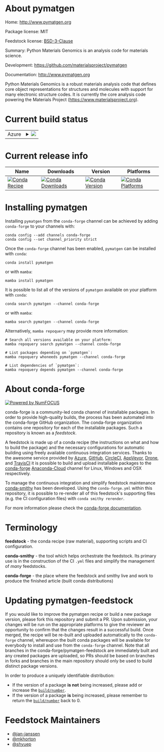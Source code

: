 About pymatgen
==============

Home: http://www.pymatgen.org

Package license: MIT

Feedstock license: [BSD-3-Clause](https://github.com/conda-forge/pymatgen-feedstock/blob/main/LICENSE.txt)

Summary: Python Materials Genomics is an analysis code for materials science.

Development: https://github.com/materialsproject/pymatgen

Documentation: http://www.pymatgen.org

Python Materials Genomics is a robust materials analysis code that defines
core object representations for structures and molecules with support for many
electronic structure codes. It is currently the core analysis code powering the
Materials Project (https://www.materialsproject.org).


Current build status
====================


<table>
    
  <tr>
    <td>Azure</td>
    <td>
      <details>
        <summary>
          <a href="https://dev.azure.com/conda-forge/feedstock-builds/_build/latest?definitionId=7189&branchName=main">
            <img src="https://dev.azure.com/conda-forge/feedstock-builds/_apis/build/status/pymatgen-feedstock?branchName=main">
          </a>
        </summary>
        <table>
          <thead><tr><th>Variant</th><th>Status</th></tr></thead>
          <tbody><tr>
              <td>linux_64_python3.10.____cpython</td>
              <td>
                <a href="https://dev.azure.com/conda-forge/feedstock-builds/_build/latest?definitionId=7189&branchName=main">
                  <img src="https://dev.azure.com/conda-forge/feedstock-builds/_apis/build/status/pymatgen-feedstock?branchName=main&jobName=linux&configuration=linux_64_python3.10.____cpython" alt="variant">
                </a>
              </td>
            </tr><tr>
              <td>linux_64_python3.8.____cpython</td>
              <td>
                <a href="https://dev.azure.com/conda-forge/feedstock-builds/_build/latest?definitionId=7189&branchName=main">
                  <img src="https://dev.azure.com/conda-forge/feedstock-builds/_apis/build/status/pymatgen-feedstock?branchName=main&jobName=linux&configuration=linux_64_python3.8.____cpython" alt="variant">
                </a>
              </td>
            </tr><tr>
              <td>linux_64_python3.9.____cpython</td>
              <td>
                <a href="https://dev.azure.com/conda-forge/feedstock-builds/_build/latest?definitionId=7189&branchName=main">
                  <img src="https://dev.azure.com/conda-forge/feedstock-builds/_apis/build/status/pymatgen-feedstock?branchName=main&jobName=linux&configuration=linux_64_python3.9.____cpython" alt="variant">
                </a>
              </td>
            </tr><tr>
              <td>osx_64_python3.10.____cpython</td>
              <td>
                <a href="https://dev.azure.com/conda-forge/feedstock-builds/_build/latest?definitionId=7189&branchName=main">
                  <img src="https://dev.azure.com/conda-forge/feedstock-builds/_apis/build/status/pymatgen-feedstock?branchName=main&jobName=osx&configuration=osx_64_python3.10.____cpython" alt="variant">
                </a>
              </td>
            </tr><tr>
              <td>osx_64_python3.8.____cpython</td>
              <td>
                <a href="https://dev.azure.com/conda-forge/feedstock-builds/_build/latest?definitionId=7189&branchName=main">
                  <img src="https://dev.azure.com/conda-forge/feedstock-builds/_apis/build/status/pymatgen-feedstock?branchName=main&jobName=osx&configuration=osx_64_python3.8.____cpython" alt="variant">
                </a>
              </td>
            </tr><tr>
              <td>osx_64_python3.9.____cpython</td>
              <td>
                <a href="https://dev.azure.com/conda-forge/feedstock-builds/_build/latest?definitionId=7189&branchName=main">
                  <img src="https://dev.azure.com/conda-forge/feedstock-builds/_apis/build/status/pymatgen-feedstock?branchName=main&jobName=osx&configuration=osx_64_python3.9.____cpython" alt="variant">
                </a>
              </td>
            </tr><tr>
              <td>osx_arm64_python3.10.____cpython</td>
              <td>
                <a href="https://dev.azure.com/conda-forge/feedstock-builds/_build/latest?definitionId=7189&branchName=main">
                  <img src="https://dev.azure.com/conda-forge/feedstock-builds/_apis/build/status/pymatgen-feedstock?branchName=main&jobName=osx&configuration=osx_arm64_python3.10.____cpython" alt="variant">
                </a>
              </td>
            </tr><tr>
              <td>osx_arm64_python3.8.____cpython</td>
              <td>
                <a href="https://dev.azure.com/conda-forge/feedstock-builds/_build/latest?definitionId=7189&branchName=main">
                  <img src="https://dev.azure.com/conda-forge/feedstock-builds/_apis/build/status/pymatgen-feedstock?branchName=main&jobName=osx&configuration=osx_arm64_python3.8.____cpython" alt="variant">
                </a>
              </td>
            </tr><tr>
              <td>osx_arm64_python3.9.____cpython</td>
              <td>
                <a href="https://dev.azure.com/conda-forge/feedstock-builds/_build/latest?definitionId=7189&branchName=main">
                  <img src="https://dev.azure.com/conda-forge/feedstock-builds/_apis/build/status/pymatgen-feedstock?branchName=main&jobName=osx&configuration=osx_arm64_python3.9.____cpython" alt="variant">
                </a>
              </td>
            </tr><tr>
              <td>win_64_python3.10.____cpython</td>
              <td>
                <a href="https://dev.azure.com/conda-forge/feedstock-builds/_build/latest?definitionId=7189&branchName=main">
                  <img src="https://dev.azure.com/conda-forge/feedstock-builds/_apis/build/status/pymatgen-feedstock?branchName=main&jobName=win&configuration=win_64_python3.10.____cpython" alt="variant">
                </a>
              </td>
            </tr><tr>
              <td>win_64_python3.8.____cpython</td>
              <td>
                <a href="https://dev.azure.com/conda-forge/feedstock-builds/_build/latest?definitionId=7189&branchName=main">
                  <img src="https://dev.azure.com/conda-forge/feedstock-builds/_apis/build/status/pymatgen-feedstock?branchName=main&jobName=win&configuration=win_64_python3.8.____cpython" alt="variant">
                </a>
              </td>
            </tr><tr>
              <td>win_64_python3.9.____cpython</td>
              <td>
                <a href="https://dev.azure.com/conda-forge/feedstock-builds/_build/latest?definitionId=7189&branchName=main">
                  <img src="https://dev.azure.com/conda-forge/feedstock-builds/_apis/build/status/pymatgen-feedstock?branchName=main&jobName=win&configuration=win_64_python3.9.____cpython" alt="variant">
                </a>
              </td>
            </tr>
          </tbody>
        </table>
      </details>
    </td>
  </tr>
</table>

Current release info
====================

| Name | Downloads | Version | Platforms |
| --- | --- | --- | --- |
| [![Conda Recipe](https://img.shields.io/badge/recipe-pymatgen-green.svg)](https://anaconda.org/conda-forge/pymatgen) | [![Conda Downloads](https://img.shields.io/conda/dn/conda-forge/pymatgen.svg)](https://anaconda.org/conda-forge/pymatgen) | [![Conda Version](https://img.shields.io/conda/vn/conda-forge/pymatgen.svg)](https://anaconda.org/conda-forge/pymatgen) | [![Conda Platforms](https://img.shields.io/conda/pn/conda-forge/pymatgen.svg)](https://anaconda.org/conda-forge/pymatgen) |

Installing pymatgen
===================

Installing `pymatgen` from the `conda-forge` channel can be achieved by adding `conda-forge` to your channels with:

```
conda config --add channels conda-forge
conda config --set channel_priority strict
```

Once the `conda-forge` channel has been enabled, `pymatgen` can be installed with `conda`:

```
conda install pymatgen
```

or with `mamba`:

```
mamba install pymatgen
```

It is possible to list all of the versions of `pymatgen` available on your platform with `conda`:

```
conda search pymatgen --channel conda-forge
```

or with `mamba`:

```
mamba search pymatgen --channel conda-forge
```

Alternatively, `mamba repoquery` may provide more information:

```
# Search all versions available on your platform:
mamba repoquery search pymatgen --channel conda-forge

# List packages depending on `pymatgen`:
mamba repoquery whoneeds pymatgen --channel conda-forge

# List dependencies of `pymatgen`:
mamba repoquery depends pymatgen --channel conda-forge
```


About conda-forge
=================

[![Powered by
NumFOCUS](https://img.shields.io/badge/powered%20by-NumFOCUS-orange.svg?style=flat&colorA=E1523D&colorB=007D8A)](https://numfocus.org)

conda-forge is a community-led conda channel of installable packages.
In order to provide high-quality builds, the process has been automated into the
conda-forge GitHub organization. The conda-forge organization contains one repository
for each of the installable packages. Such a repository is known as a *feedstock*.

A feedstock is made up of a conda recipe (the instructions on what and how to build
the package) and the necessary configurations for automatic building using freely
available continuous integration services. Thanks to the awesome service provided by
[Azure](https://azure.microsoft.com/en-us/services/devops/), [GitHub](https://github.com/),
[CircleCI](https://circleci.com/), [AppVeyor](https://www.appveyor.com/),
[Drone](https://cloud.drone.io/welcome), and [TravisCI](https://travis-ci.com/)
it is possible to build and upload installable packages to the
[conda-forge](https://anaconda.org/conda-forge) [Anaconda-Cloud](https://anaconda.org/)
channel for Linux, Windows and OSX respectively.

To manage the continuous integration and simplify feedstock maintenance
[conda-smithy](https://github.com/conda-forge/conda-smithy) has been developed.
Using the ``conda-forge.yml`` within this repository, it is possible to re-render all of
this feedstock's supporting files (e.g. the CI configuration files) with ``conda smithy rerender``.

For more information please check the [conda-forge documentation](https://conda-forge.org/docs/).

Terminology
===========

**feedstock** - the conda recipe (raw material), supporting scripts and CI configuration.

**conda-smithy** - the tool which helps orchestrate the feedstock.
                   Its primary use is in the construction of the CI ``.yml`` files
                   and simplify the management of *many* feedstocks.

**conda-forge** - the place where the feedstock and smithy live and work to
                  produce the finished article (built conda distributions)


Updating pymatgen-feedstock
===========================

If you would like to improve the pymatgen recipe or build a new
package version, please fork this repository and submit a PR. Upon submission,
your changes will be run on the appropriate platforms to give the reviewer an
opportunity to confirm that the changes result in a successful build. Once
merged, the recipe will be re-built and uploaded automatically to the
`conda-forge` channel, whereupon the built conda packages will be available for
everybody to install and use from the `conda-forge` channel.
Note that all branches in the conda-forge/pymatgen-feedstock are
immediately built and any created packages are uploaded, so PRs should be based
on branches in forks and branches in the main repository should only be used to
build distinct package versions.

In order to produce a uniquely identifiable distribution:
 * If the version of a package **is not** being increased, please add or increase
   the [``build/number``](https://docs.conda.io/projects/conda-build/en/latest/resources/define-metadata.html#build-number-and-string).
 * If the version of a package **is** being increased, please remember to return
   the [``build/number``](https://docs.conda.io/projects/conda-build/en/latest/resources/define-metadata.html#build-number-and-string)
   back to 0.

Feedstock Maintainers
=====================

* [@jan-janssen](https://github.com/jan-janssen/)
* [@mkhorton](https://github.com/mkhorton/)
* [@shyuep](https://github.com/shyuep/)

